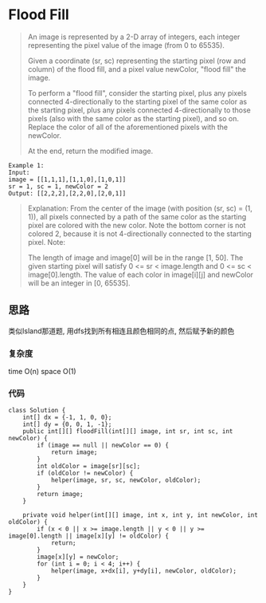 # Flood Fill
> An image is represented by a 2-D array of integers, each integer representing the pixel value of the image (from 0 to 65535).
> 
> Given a coordinate (sr, sc) representing the starting pixel (row and column) of the flood fill, and a pixel value newColor, "flood fill" the image.
> 
> To perform a "flood fill", consider the starting pixel, plus any pixels connected 4-directionally to the starting pixel of the same color as the starting pixel, plus any pixels connected 4-directionally to those pixels (also with the same color as the starting pixel), and so on. Replace the color of all of the aforementioned pixels with the newColor.
> 
> At the end, return the modified image.

	Example 1:
	Input: 
	image = [[1,1,1],[1,1,0],[1,0,1]]
	sr = 1, sc = 1, newColor = 2
	Output: [[2,2,2],[2,2,0],[2,0,1]]
> Explanation: 
> From the center of the image (with position (sr, sc) = (1, 1)), all pixels connected 
> by a path of the same color as the starting pixel are colored with the new color.
> Note the bottom corner is not colored 2, because it is not 4-directionally connected
> to the starting pixel.
> Note:
> 
> The length of image and image[0] will be in the range [1, 50].
> The given starting pixel will satisfy 0 <= sr < image.length and 0 <= sc < image[0].length.
> The value of each color in image[i][j] and newColor will be an integer in [0, 65535].

## 思路
类似Island那道题, 用dfs找到所有相连且颜色相同的点, 然后赋予新的颜色
### 复杂度
time O(n) space O(1)
### 代码
```
class Solution {
    int[] dx = {-1, 1, 0, 0};
    int[] dy = {0, 0, 1, -1};
    public int[][] floodFill(int[][] image, int sr, int sc, int newColor) {
        if (image == null || newColor == 0) {
            return image;
        }
        int oldColor = image[sr][sc];
        if (oldColor != newColor) {
            helper(image, sr, sc, newColor, oldColor);
        }
        return image;
    }
    
    private void helper(int[][] image, int x, int y, int newColor, int oldColor) {
        if (x < 0 || x >= image.length || y < 0 || y >= image[0].length || image[x][y] != oldColor) {
            return;
        }
        image[x][y] = newColor;
        for (int i = 0; i < 4; i++) {
            helper(image, x+dx[i], y+dy[i], newColor, oldColor);
        }
    }
}

```